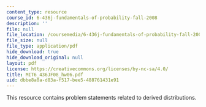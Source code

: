 ```yaml
---
content_type: resource
course_id: 6-436j-fundamentals-of-probability-fall-2008
description: ''
file: null
file_location: /coursemedia/6-436j-fundamentals-of-probability-fall-2008/dbbe8a0ad83af517bee5488761431e91_MIT6_436JF08_hw06.pdf
file_size: null
file_type: application/pdf
hide_download: true
hide_download_original: null
layout: pdf
license: https://creativecommons.org/licenses/by-nc-sa/4.0/
title: MIT6_436JF08_hw06.pdf
uid: dbbe8a0a-d83a-f517-bee5-488761431e91
---
```

This resource contains problem statements related to derived distributions.